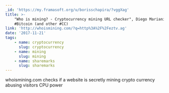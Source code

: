 ```yaml
---
_id: 'https://my.framasoft.org/u/borisschapira/?vggXag'
title: >-
    "Who is mining? - Cryptocurrency mining URL checker", Diego Mariani (@0x13a)
    #Bitcoin (and other #CC)
link: 'http://whoismining.com/?q=http%3A%2F%2Feztv.ag'
date: '2017-11-21'
tags:
    - name: cryptocurrency
      slug: cryptocurrency
    - name: mining
      slug: mining
    - name: sharemarks
      slug: sharemarks
---
```


<div class="markdown"><p>whoismining.com checks if a website is secretly mining crypto currency abusing visitors CPU power
</p></div>
